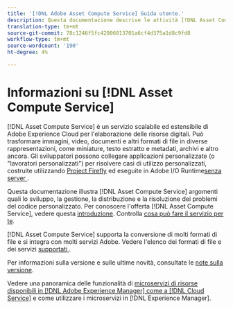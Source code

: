 ```yaml
---
title: '[!DNL Adobe Asset Compute Service] Guida utente.'
description: Questa documentazione descrive le attività [!DNL Asset Compute Service] come l'introduzione, come sviluppare, gestire, distribuire e risolvere i problemi del codice personalizzato.
translation-type: tm+mt
source-git-commit: 78c1246f5fc42006013701a6cf4d375a1d8c9fd8
workflow-type: tm+mt
source-wordcount: '190'
ht-degree: 4%

---
```



# Informazioni su [!DNL Asset Compute Service]

[!DNL Asset Compute Service] è un servizio scalabile ed estensibile di Adobe Experience Cloud per l&#39;elaborazione delle risorse digitali. Può trasformare immagini, video, documenti e altri formati di file in diverse rappresentazioni, come miniature, testo estratto e metadati, archivi e altro ancora. Gli sviluppatori possono collegare applicazioni personalizzate (o &quot;lavoratori personalizzati&quot;) per risolvere casi di utilizzo personalizzati, costruite utilizzando [Project Firefly](https://www.adobe.io/apis/experienceplatform/project-firefly/docs.html) ed eseguite in Adobe I/O Runtime[senza server ](https://www.adobe.io/apis/experienceplatform/runtime.html).

Questa documentazione illustra [!DNL Asset Compute Service] argomenti quali lo sviluppo, la gestione, la distribuzione e la risoluzione dei problemi del codice personalizzato. Per conoscere l&#39;offerta [!DNL Asset Compute Service], vedere questa [introduzione](introduction.md). Controlla [cosa può fare il servizio per te](introduction.md#possible-use-cases-benefits).

[!DNL Asset Compute Service] supporta la conversione di molti formati di file e si integra con molti servizi  Adobe. Vedere l&#39;elenco dei formati di file e dei servizi [supportati ](https://experienceleague.adobe.com/docs/experience-manager-cloud-service/assets/file-format-support.html).

Per informazioni sulla versione e sulle ultime novità, consultate le [note sulla versione](/help/release-notes.md).

Vedere una panoramica delle funzionalità di [microservizi di risorse disponibili in [!DNL Adobe Experience Manager] come a [!DNL Cloud Service]](https://experienceleague.adobe.com/docs/experience-manager-cloud-service/assets/asset-microservices-overview.html) e come utilizzare i microservizi in [!DNL Experience Manager].

<!--
Possible to record the below info here in this landing page to centralize the miscellaneous info about Asset Compute Service?
 List of dependencies and requirements SDK, CLI, Devtools, etc.? Or may be a link to the prerequisites.
 Introduction video when Tech Marketing team shares one.
-->
